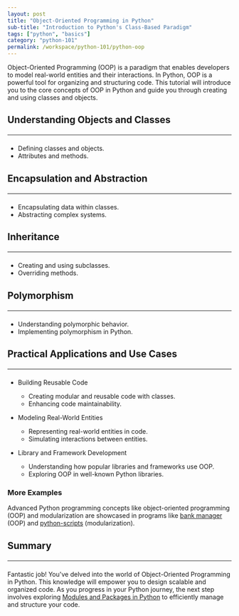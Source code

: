 ```yaml
---
layout: post
title: "Object-Oriented Programming in Python"
sub-title: "Introduction to Python's Class-Based Paradigm"
tags: ["python", "basics"]
category: "python-101"
permalink: /workspace/python-101/python-oop
---
```


Object-Oriented Programming (OOP) is a paradigm that enables developers to model real-world entities and their interactions. In Python, OOP is a powerful tool for organizing and structuring code. This tutorial will introduce you to the core concepts of OOP in Python and guide you through creating and using classes and objects.

## Understanding Objects and Classes <hr>
   - Defining classes and objects.
   - Attributes and methods.

## Encapsulation and Abstraction <hr>
   - Encapsulating data within classes.
   - Abstracting complex systems.

## Inheritance <hr>
   - Creating and using subclasses.
   - Overriding methods.

## Polymorphism <hr>
   - Understanding polymorphic behavior.
   - Implementing polymorphism in Python.

## Practical Applications and Use Cases <hr>

- Building Reusable Code
  - Creating modular and reusable code with classes.
  - Enhancing code maintainability.

- Modeling Real-World Entities
  - Representing real-world entities in code.
  - Simulating interactions between entities.

- Library and Framework Development
  - Understanding how popular libraries and frameworks use OOP.
  - Exploring OOP in well-known Python libraries.

### More Examples
Advanced Python programming concepts like object-oriented programming (OOP) and modularization are showcased in programs like [bank manager](https://github.com/Pythological-Playground/bank-manager) (OOP) and [python-scripts](https://github.com/Pythological-Playground/python-scripts) (modularization).

## Summary <hr>

Fantastic job! You've delved into the world of Object-Oriented Programming in Python. This knowledge will empower you to design scalable and organized code. As you progress in your Python journey, the next step involves exploring [Modules and Packages in Python](/workspace/python-101/python-modules) to efficiently manage and structure your code.

